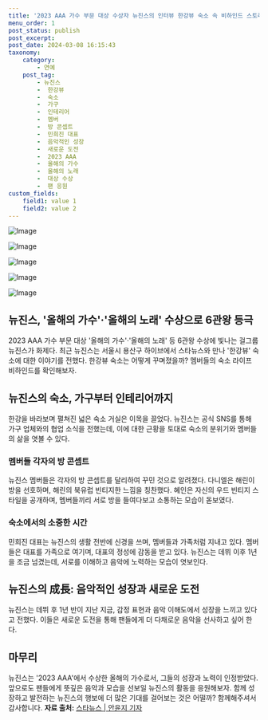 ```yaml
---
title: '2023 AAA 가수 부문 대상 수상자 뉴진스의 인터뷰 한강뷰 숙소 속 비하인드 스토리'
menu_order: 1
post_status: publish
post_excerpt: 
post_date: 2024-03-08 16:15:43
taxonomy:
    category:
        - 연예
    post_tag:
        - 뉴진스
        -  한강뷰
        -  숙소
        -  가구
        -  인테리어
        -  멤버
        -  방 콘셉트
        -  민희진 대표
        -  음악적인 성장
        -  새로운 도전
        -  2023 AAA
        -  올해의 가수
        -  올해의 노래
        -  대상 수상
        -  팬 응원
custom_fields:
    field1: value 1
    field2: value 2
---
```


![Image](https://mimgnews.pstatic.net/image/108/2024/03/08/0003219497_001_20240308120436220.jpg?type=w540)

![Image](https://ssl.pstatic.net/mimgnews/image/108/2024/03/08/0003219497_002_20240308120436371.jpg?type=w540)

![Image](https://mimgnews.pstatic.net/image/108/2024/03/08/0003219497_003_20240308120436456.jpg?type=w540)

![Image](https://ssl.pstatic.net/mimgnews/image/108/2024/03/08/0003219497_004_20240308120436524.jpg?type=w540)

![Image](https://mimgnews.pstatic.net/image/108/2024/03/08/0003219497_005_20240308120436604.jpg?type=w540)

## 뉴진스, '올해의 가수'·'올해의 노래' 수상으로 6관왕 등극
2023 AAA 가수 부문 대상 '올해의 가수'·'올해의 노래' 등 6관왕 수상에 빛나는 걸그룹 뉴진스가 화제다. 최근 뉴진스는 서울시 용산구 하이브에서 스타뉴스와 만나 '한강뷰' 숙소에 대한 이야기를 전했다. 한강뷰 숙소는 어떻게 꾸며졌을까? 멤버들의 숙소 라이프 비하인드를 확인해보자.
## 뉴진스의 숙소, 가구부터 인테리어까지
한강을 바라보며 펼쳐진 넓은 숙소 거실은 이목을 끌었다. 뉴진스는 공식 SNS를 통해 가구 업체와의 협업 소식을 전했는데, 이에 대한 근황을 토대로 숙소의 분위기와 멤버들의 삶을 엿볼 수 있다. 
### 멤버들 각자의 방 콘셉트
뉴진스 멤버들은 각자의 방 콘셉트를 달리하여 꾸민 것으로 알려졌다. 다니엘은 해린이 방을 선호하며, 해린의 북유럽 빈티지한 느낌을 칭찬했다. 혜인은 자신의 우드 빈티지 스타일을 공개하며, 멤버들끼리 서로 방을 들여다보고 소통하는 모습이 돋보였다.
### 숙소에서의 소중한 시간
민희진 대표는 뉴진스의 생활 전반에 신경을 쓰며, 멤버들과 가족처럼 지내고 있다. 멤버들은 대표를 가족으로 여기며, 대표의 정성에 감동을 받고 있다. 뉴진스는 데뷔 이후 1년을 조금 넘겼는데, 서로를 이해하고 음악에 노력하는 모습이 엿보인다.
## 뉴진스의 成長: 음악적인 성장과 새로운 도전
뉴진스는 데뷔 후 1년 반이 지난 지금, 감정 표현과 음악 이해도에서 성장을 느끼고 있다고 전했다. 이들은 새로운 도전을 통해 팬들에게 더 다채로운 음악을 선사하고 싶어 한다.
## 마무리
뉴진스는 '2023 AAA'에서 수상한 올해의 가수로서, 그들의 성장과 노력이 인정받았다. 앞으로도 팬들에게 뜻깊은 음악과 모습을 선보일 뉴진스의 활동을 응원해보자. 함께 성장하고 발전하는 뉴진스의 행보에 더 많은 기대를 걸어보는 것은 어떨까? 함께해주셔서 감사합니다.
**자료 출처:** [스타뉴스 | 안윤지 기자](https://www.stardailynews.co.kr/news/articleView.html?idxno=513978)
